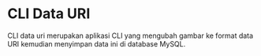 # CLI Data URI

CLI data uri merupakan aplikasi CLI yang mengubah gambar ke format data URI kemudian menyimpan data ini di database MySQL.

